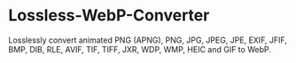 # Lossless-WebP-Converter
Losslessly convert animated PNG (APNG), PNG, JPG, JPEG, JPE, EXIF, JFIF, BMP, DIB, RLE, AVIF, TIF, TIFF, JXR, WDP, WMP, HEIC and GIF to WebP.
